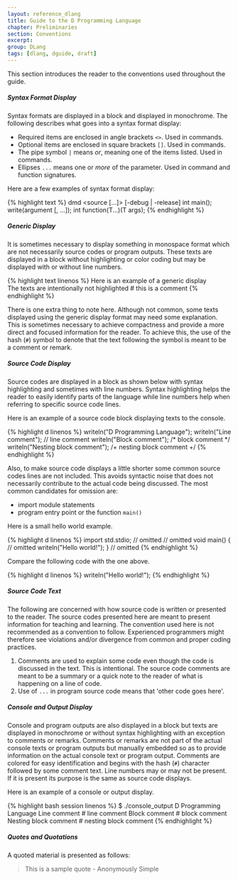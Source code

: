 ```yaml
---
layout: reference_dlang
title: Guide to the D Programming Language
chapter: Preliminaries
section: Conventions
excerpt: 
group: DLang
tags: [dlang, dguide, draft]
---
```


This section introduces the reader to the conventions used throughout the guide.

##### Syntax Format Display

Syntax formats are displayed in a block and displayed in monochrome.
The following describes what goes into a syntax format display:

* Required items are enclosed in angle brackets `<>`. Used in commands.
* Optional items are enclosed in square brackets `[]`. Used in commands.
* The pipe symbol `|` means _or_, meaning one of the items listed. Used in commands.
* Ellipses `...` means one or _more_ of the parameter. Used in command and function signatures.

Here are a few examples of syntax format display:

{% highlight text %}
dmd <source [...]> [-debug | -release]
int main();
write(argument [, ...]);
int function(T...)(T args);
{% endhighlight %}

##### Generic Display

It is sometimes necessary to display something in monospace format which are not necessarily source codes or program outputs.
These texts are displayed in a block without highlighting or color coding but may be displayed with or without line numbers.

{% highlight text linenos %}
Here is an example of a generic display             
The texts are intentionally not highlighted         # this is a comment
{% endhighlight %}

There is one extra thing to note here.
Although not common, some texts displayed using the generic display format may need some explanation.
This is sometimes necessary to achieve compactness and provide a more direct and focused information for the reader.
To achieve this, the use of the hash (`#`) symbol to denote that the text following the symbol is meant to be a comment or remark.

##### Source Code Display

Source codes are displayed in a block as shown below with syntax highlighting and sometimes with line numbers.
Syntax highlighting helps the reader to easily identify parts of the language while line numbers help when referring to specific source code lines.

Here is an example of a source code block displaying texts to the console.

{% highlight d linenos %}
writeln("D Programming Language");
writeln("Line comment");                // line comment
writeln("Block comment");               /* block comment */
writeln("Nesting block comment");       /+ nesting block comment +/
{% endhighlight %}

Also, to make source code displays a little shorter some common source codes lines are not included.
This avoids syntactic noise that does not necessarily contribute to the actual code being discussed.
The most common candidates for omission are:

* import module statements
* program entry point or the function `main()`

Here is a small hello world example.

{% highlight d linenos %}
import std.stdio;                       // omitted
                                        // omitted
void main() {                           // omitted
    writeln("Hello world!");
}                                       // omitted
{% endhighlight %}

Compare the following code with the one above.

{% highlight d linenos %}
writeln("Hello world!");
{% endhighlight %}

##### Source Code Text

The following are concerned with how source code is written or presented to the reader.
The source codes presented here are meant to present information for teaching and learning.
The convention used here is not recommended as a convention to follow.
Experienced programmers might therefore see violations and/or divergence from common and proper coding practices.

1. Comments are used to explain some code even though the code is discussed in the text.
This is intentional.
The source code comments are meant to be a summary or a quick note to the reader of what is happening on a line of code.
2. Use of `...` in program source code means that 'other code goes here'.


##### Console and Output Display

Console and program outputs are also displayed in a block but texts are displayed in monochrome or without syntax highlighting with an exception to comments or remarks.
Comments or remarks are not part of the actual console texts or program outputs but manually embedded so as to provide information on the actual console text or program output.
Comments are colored for easy identification and begins with the hash (`#`) character followed by some comment text.
Line numbers may or may not be present. If it is present its purpose is the same as source code displays.

Here is an example of a console or output display.

{% highlight bash session linenos %}
$ ./console_output
D Programming Language
Line comment                            # line comment
Block comment                           # block comment
Nesting block comment                   # nesting block comment
{% endhighlight %}

##### Quotes and Quotations

A quoted material is presented as follows:

> This is a sample quote - Anonymously Simple
